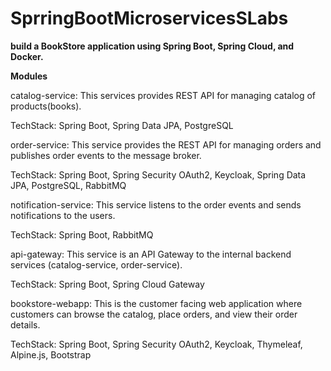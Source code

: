 # SprringBootMicroservicesSLabs
**build a BookStore application using Spring Boot, Spring Cloud, and Docker.**

**Modules**

catalog-service: This services provides REST API for managing catalog of products(books).


TechStack: Spring Boot, Spring Data JPA, PostgreSQL


order-service: This service provides the REST API for managing orders and publishes order events to the message broker.


TechStack: Spring Boot, Spring Security OAuth2, Keycloak, Spring Data JPA, PostgreSQL, RabbitMQ


notification-service: This service listens to the order events and sends notifications to the users.


TechStack: Spring Boot, RabbitMQ


api-gateway: This service is an API Gateway to the internal backend services (catalog-service, order-service).


TechStack: Spring Boot, Spring Cloud Gateway


bookstore-webapp: This is the customer facing web application where customers can browse the catalog, place orders, and view their order details.


TechStack: Spring Boot, Spring Security OAuth2, Keycloak, Thymeleaf, Alpine.js, Bootstrap
